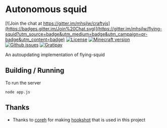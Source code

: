 Autonomous squid
===============

[![Join the chat at https://gitter.im/mhsjlw/craftyjs](https://badges.gitter.im/Join%20Chat.svg)](https://gitter.im/mhsjlw/flying-squid?utm_source=badge&utm_medium=badge&utm_campaign=pr-badge&utm_content=badge)
[![License](https://img.shields.io/badge/license-MIT-blue.svg)](https://github.com/mhsjlw/autonomous-squid/blob/master/LICENSE)
[![Minecraft version](https://img.shields.io/badge/minecraft%20version-1.8-brightgreen.svg)](http://wiki.vg/Protocol)
[![Github issues](https://img.shields.io/github/issues/mhsjlw/autonomous-squid.svg)](https://img.shields.io/github/issues/mhsjlw/autonomous-squid.svg)
[![Gratipay](https://img.shields.io/gratipay/mhsjlw.svg)](https://gratipay.com/~mhsjlw/)

An autoupdating implementation of flying-squid

## Building / Running
To run the server

    node app.js

## Thanks

 - Thanks to [coreh](https://github.com/Coreh) for making [hookshot](https://github.com/Coreh/hookshot) that is used in this project
